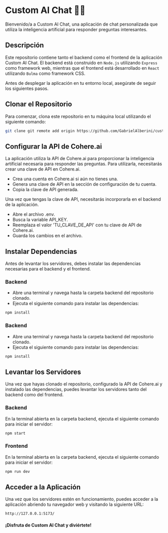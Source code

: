 # Custom AI Chat 🤖💬

Bienvenido/a a Custom AI Chat, una aplicación de chat personalizada que utiliza la inteligencia artificial para responder preguntas interesantes.

## Descripción

Este repositorio contiene tanto el backend como el frontend de la aplicación Custom AI Chat. El backend está construido en `Node.js` utilizando `Express` como framework web, mientras que el frontend está desarrollado en `React` utilizando `Bulma` como framework CSS.

Antes de desplegar la aplicación en tu entorno local, asegúrate de seguir los siguientes pasos.

## Clonar el Repositorio

Para comenzar, clona este repositorio en tu máquina local utilizando el siguiente comando:

```bash
git clone git remote add origin https://github.com/GabrielAlberini/custom-chat-ai.git
```

## Configurar la API de Cohere.ai

La aplicación utiliza la API de Cohere.ai para proporcionar la inteligencia artificial necesaria para responder las preguntas. Para utilizarla, necesitarás crear una clave de API en Cohere.ai.

- Crea una cuenta en Cohere.ai si aún no tienes una.
- Genera una clave de API en la sección de configuración de tu cuenta.
- Copia la clave de API generada.

Una vez que tengas la clave de API, necesitarás incorporarla en el backend de la aplicación.

- Abre el archivo .env.
- Busca la variable API_KEY.
- Reemplaza el valor 'TU_CLAVE_DE_API' con tu clave de API de Cohere.ai.
- Guarda los cambios en el archivo.

## Instalar Dependencias

Antes de levantar los servidores, debes instalar las dependencias necesarias para el backend y el frontend.

### Backend

- Abre una terminal y navega hasta la carpeta backend del repositorio clonado.
- Ejecuta el siguiente comando para instalar las dependencias:

```bash
npm install
```

### Backend

- Abre una terminal y navega hasta la carpeta backend del repositorio clonado.
- Ejecuta el siguiente comando para instalar las dependencias:

```bash
npm install
```

## Levantar los Servidores

Una vez que hayas clonado el repositorio, configurado la API de Cohere.ai y instalado las dependencias, puedes levantar los servidores tanto del backend como del frontend.

### Backend

En la terminal abierta en la carpeta backend, ejecuta el siguiente comando para iniciar el servidor:

```bash
npm start
```

### Frontend

En la terminal abierta en la carpeta backend, ejecuta el siguiente comando para iniciar el servidor:

```bash
npm run dev
```

## Acceder a la Aplicación

Una vez que los servidores estén en funcionamiento, puedes acceder a la aplicación abriendo tu navegador web y visitando la siguiente URL:

```bash
http://127.0.0.1:5173/
```

#### ¡Disfruta de Custom AI Chat y diviértete!
